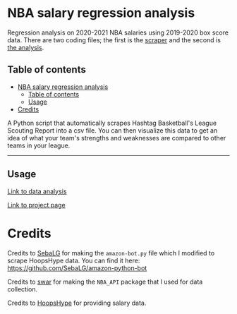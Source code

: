 # NBA salary regression analysis
Regression analysis on 2020-2021 NBA salaries using 2019-2020 box score data. There are two coding files; the first is the [scraper](https://github.com/jql6/NBA_salary_regression/blob/main/salary_scraper.py) and the second is [the analysis](https://colab.research.google.com/drive/1pCPfY6VaR6cS-8a1E8UiChtZLPn2pq9H#scrollTo=-BZP8Y9gIDoi).

## Table of contents
- [NBA salary regression analysis](#nba-salary-regression-analysis)
  - [Table of contents](#table-of-contents)
  - [Usage](#usage)
- [Credits](#credits)

A Python script that automatically scrapes Hashtag Basketball's League Scouting Report into a csv file. You can then visualize this data to get an idea of what your team's strengths and weaknesses are compared to other teams in your league.

---

## Usage
[Link to data analysis](https://colab.research.google.com/drive/1pCPfY6VaR6cS-8a1E8UiChtZLPn2pq9H#scrollTo=ZTOTmSQ8UOWt)

[Link to project page](https://jql6.github.io/NBA_salary_regression/)

# Credits
Credits to [SebaLG](https://github.com/SebaLG/) for making the `amazon-bot.py` file which I modified to scrape HoopsHype data. You can find it here: https://github.com/SebaLG/amazon-python-bot

Credits to [swar](https://github.com/swar/) for making the `NBA_API` package that I used for data collection.

Credits to [HoopsHype](https://hoopshype.com/salaries/players/) for providing salary data.
